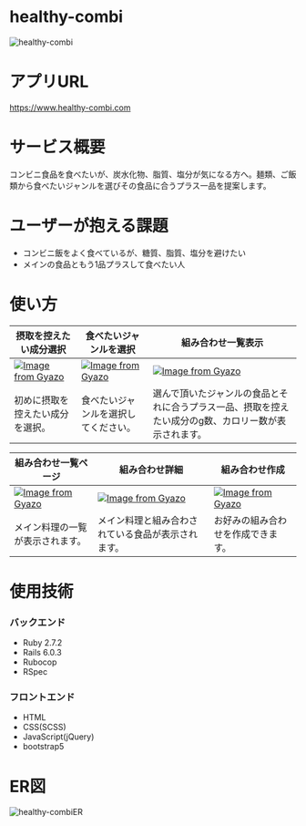 # healthy-combi

![healthy-combi](https://user-images.githubusercontent.com/78284579/147191148-bfa8ab58-adbb-4905-aa6e-f953a98ffc6c.jpg)

# アプリURL

https://www.healthy-combi.com

# サービス概要

コンビニ食品を食べたいが、炭水化物、脂質、塩分が気になる方へ。麺類、ご飯類から食べたいジャンルを選びその食品に合うプラス一品を提案します。

# ユーザーが抱える課題

* コンビニ飯をよく食べているが、糖質、脂質、塩分を避けたい
* メインの食品ともう1品プラスして食べたい人


# 使い方

| <div align="center">摂取を控えたい成分選択</div> | <div align="center">食べたいジャンルを選択</div> | <div align="center">組み合わせ一覧表示</div> |
| :--- | :--- | :--- |
|[![Image from Gyazo](https://i.gyazo.com/778bb39d4062cefada98e9fa6b5ab412.png)](https://gyazo.com/778bb39d4062cefada98e9fa6b5ab412) | [![Image from Gyazo](https://i.gyazo.com/a24ca42ee0268b13e8c36d7c81f3d31f.png)](https://gyazo.com/a24ca42ee0268b13e8c36d7c81f3d31f) | [![Image from Gyazo](https://i.gyazo.com/99798266551e1aff1a0d094a8e89ae4a.png)](https://gyazo.com/99798266551e1aff1a0d094a8e89ae4a) |
| 初めに摂取を控えたい成分を選択。 | 食べたいジャンルを選択してください。 | 選んで頂いたジャンルの食品とそれに合うプラス一品、摂取を控えたい成分のg数、カロリー数が表示されます。 |

| <div align="center">組み合わせ一覧ページ</div> | <div align="center">組み合わせ詳細</div> | <div align="center">組み合わせ作成</div> |
| :--- | :--- | :--- |
| [![Image from Gyazo](https://i.gyazo.com/996dab8fee8efecaf23e53a2824fc850.jpg)](https://gyazo.com/996dab8fee8efecaf23e53a2824fc850) | [![Image from Gyazo](https://i.gyazo.com/6be876007949866f9026364f1b159f4f.png)](https://gyazo.com/6be876007949866f9026364f1b159f4f) | [![Image from Gyazo](https://i.gyazo.com/58a4542851ab17826fb826e6a58b4bdd.png)](https://gyazo.com/58a4542851ab17826fb826e6a58b4bdd) |
| メイン料理の一覧が表示されます。| メイン料理と組み合わされている食品が表示されます。| お好みの組み合わせを作成できます。 |

# 使用技術

### バックエンド

- Ruby 2.7.2
- Rails 6.0.3
- Rubocop
- RSpec

### フロントエンド

- HTML
- CSS(SCSS)
- JavaScript(jQuery)
- bootstrap5

# ER図

![healthy-combiER](https://user-images.githubusercontent.com/78284579/147300881-a961432b-2fcc-41c4-a7d6-3089dae719d0.png)